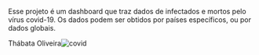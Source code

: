 Esse projeto é um dashboard que traz dados de infectados e mortos pelo vírus covid-19. Os dados podem ser obtidos por países específicos, ou por dados globais.

Thábata Oliveira![covid](https://user-images.githubusercontent.com/91090975/159012517-0235dfd9-3f7e-4040-91cd-e9bebaafb175.jpeg)

